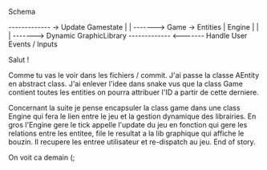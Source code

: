 Schema


-------------				-> Update Gamestate
|			| -------> Game -> Entities
| Engine	|
|			| -------> Dynamic GraphicLibrary
------------- <------- Handle User Events / Inputs

Salut !

Comme tu vas le voir dans les fichiers / commit. J'ai passe la classe AEntity en abstract class. J'ai enlever l'idee dans snake vus que la class Game contient toutes les entities on pourra attribuer l'ID a partir de cette derniere.

Concernant la suite je pense encapsuler la class game dans une class Engine qui fera le lien entre le jeu et la gestion dynamique des librairies. En gros l'Engine gere le tick appelle l'update du jeu en fonction qui gere les relations entre les entitee, file le resultat a la lib graphique qui affiche le bouzin. Il recupere les entree utilisateur et re-dispatch au jeu. End of story.

On voit ca demain (;
